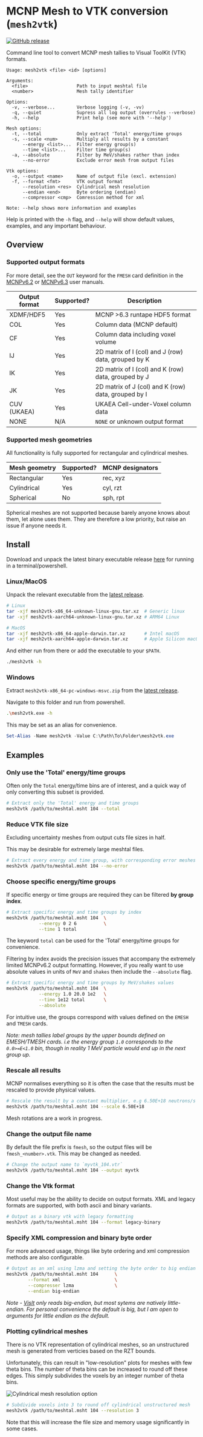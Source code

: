# MCNP Mesh to VTK conversion (`mesh2vtk`)

[![GitHub release](https://img.shields.io/github/v/release/repositony/mesh2vtk?include_prereleases)](https://github.com/repositony/mesh2vtk/releases/latest)

Command line tool to convert MCNP mesh tallies to Visual ToolKit (VTK) formats.

```text
Usage: mesh2vtk <file> <id> [options]

Arguments:
  <file>                  Path to input meshtal file
  <number>                Mesh tally identifier

Options:
  -v, --verbose...        Verbose logging (-v, -vv)
  -q, --quiet             Supress all log output (overrules --verbose)
  -h, --help              Print help (see more with '--help')

Mesh options:
  -t, --total             Only extract 'Total' energy/time groups
  -s, --scale <num>       Multiply all results by a constant
      --energy <list>...  Filter energy group(s)
      --time <list>...    Filter time group(s)
  -a, --absolute          Filter by MeV/shakes rather than index
      --no-error          Exclude error mesh from output files

Vtk options:
  -o, --output <name>     Name of output file (excl. extension)
  -f, --format <fmt>      VTK output format
      --resolution <res>  Cylindrical mesh resolution
      --endian <end>      Byte ordering (endian)
      --compressor <cmp>  Comression method for xml

Note: --help shows more information and examples
```

Help is printed with the `-h` flag, and `--help` will show default values,
examples, and any important behaviour.

## Overview

### Supported output formats

For more detail, see the `OUT` keyword for the `FMESH` card definition in
the [MCNPv6.2](https://mcnp.lanl.gov/pdf_files/TechReport_2017_LANL_LA-UR-17-29981_WernerArmstrongEtAl.pdf)
or [MCNPv6.3](https://mcnpx.lanl.gov/pdf_files/TechReport_2022_LANL_LA-UR-22-30006Rev.1_KuleszaAdamsEtAl.pdf)
user manuals.

| Output format | Supported? | Description                                         |
| ------------- | ---------- | --------------------------------------------------- |
| XDMF/HDF5     | Yes        | MCNP >6.3 runtape HDF5 format                       |
| COL           | Yes        | Column data (MCNP default)                          |
| CF            | Yes        | Column data including voxel volume                  |
| IJ            | Yes        | 2D matrix of I (col) and J (row) data, grouped by K |
| IK            | Yes        | 2D matrix of I (col) and K (row) data, grouped by J |
| JK            | Yes        | 2D matrix of J (col) and K (row) data, grouped by I |
| CUV (UKAEA)   | Yes        | UKAEA Cell-under-Voxel column data                  |
| NONE          | N/A        | `NONE` or unknown output format                     |

### Supported mesh geometries

All functionality is fully supported for rectangular and cylindrical meshes.

| Mesh geometry | Supported? | MCNP designators |
| ------------- | ---------- | ---------------- |
| Rectangular   | Yes        | rec, xyz         |
| Cylindrical   | Yes        | cyl, rzt         |
| Spherical     | No         | sph, rpt         |

Spherical meshes are not supported because barely anyone knows about them, let
alone uses them. They are therefore a low priority, but raise an issue if anyone
needs it.

## Install

Download and unpack the latest binary executable release [here](https://github.com/repositony/mesh2vtk/releases/latest) for running in a terminal/powershell.

### Linux/MacOS

Unpack the relevant executable from the [latest release](https://github.com/repositony/mesh2vtk/releases/latest).

```bash
# Linux
tar -xjf mesh2vtk-x86_64-unknown-linux-gnu.tar.xz  # Generic linux
tar -xjf mesh2vtk-aarch64-unknown-linux-gnu.tar.xz # ARM64 Linux

# MacOS
tar -xjf mesh2vtk-x86_64-apple-darwin.tar.xz       # Intel macOS
tar -xjf mesh2vtk-aarch64-apple-darwin.tar.xz      # Apple Silicon macOS
```

And either run from there or add the executable to your `$PATH`.

```bash
./mesh2vtk -h
```

### Windows

Extract `mesh2vtk-x86_64-pc-windows-msvc.zip` from the [latest release](https://github.com/repositony/mesh2vtk/releases/latest).

Navigate to this folder and run from powershell.

```bash
.\mesh2vtk.exe -h
```

This may be set as an alias for convenience.

```powershell
Set-Alias -Name mesh2vtk -Value C:\Path\To\Folder\mesh2vtk.exe
```

## Examples

### Only use the 'Total' energy/time groups

Often only the `Total` energy/time bins are of interest, and a quick way of
only converting this subset is provided.

```bash
# Extract only the 'Total' energy and time groups
mesh2vtk /path/to/meshtal.msht 104 --total
```

### Reduce VTK file size

Excluding uncertainty meshes from output cuts file sizes in half.

This may be desirable for extremely large meshtal files.

```bash
# Extract every energy and time group, with corresponding error meshes
mesh2vtk /path/to/meshtal.msht 104 --no-error
```

### Choose specific energy/time groups

If specific energy or time groups are required they can be filtered **by group
index**.

```bash
# Extract specific energy and time groups by index
mesh2vtk /path/to/meshtal.msht 104  \
            --energy 0 2 6          \
            --time 1 total
```

The keyword `total` can be used for the 'Total' energy/time groups for
convenience.

Filtering by index avoids the precision issues that accompany the extremely
limited MCNPv6.2 output formatting. However, if you really want to use absolute
values in units of `MeV` and `shakes` then include the `--absolute` flag.

```bash
# Extract specific energy and time groups by MeV/shakes values
mesh2vtk /path/to/meshtal.msht 104  \
            --energy 1.0 20.0 1e2   \
            --time 1e12 total       \
            --absolute
```

For intuitive use, the groups correspond with values defined on the `EMESH`
and `TMESH` cards.

*Note: mesh tallies label groups by the upper bounds defined on EMESH/TMESH
cards. i.e the energy group `1.0` corresponds to the `0.0>=E<1.0` bin,
though in reality 1 MeV particle would end up in the next group up.*

### Rescale all results

MCNP normalises everything so it is often the case that the results must be
rescaled to provide physical values.

```bash
# Rescale the result by a constant multiplier, e.g 6.50E+18 neutrons/s
mesh2vtk /path/to/meshtal.msht 104 --scale 6.50E+18
```

Mesh rotations are a work in progress.

### Change the output file name

By default the file prefix is `fmesh`, so the output files will be
`fmesh_<number>.vtk`. This may be changed as needed.

```bash
# Change the output name to `myvtk_104.vtr`
mesh2vtk /path/to/meshtal.msht 104 --output myvtk
```

### Change the Vtk format

Most useful may be the ability to decide on output formats. XML and legacy
formats are supported, with both ascii and binary variants.

```bash
# Output as a binary vtk with legacy formatting
mesh2vtk /path/to/meshtal.msht 104 --format legacy-binary
```

### Specify XML compression and binary byte order

For more advanced usage, things like byte ordering and xml compression
methods are also configurable.

```bash
# Output as an xml using lzma and setting the byte order to big endian
mesh2vtk /path/to/meshtal.msht 104      \
        --format xml                    \
        --compresser lzma               \
        --endian big-endian
```

*Note - [VisIt](https://visit-dav.github.io/visit-website/index.html) only
reads big-endian, but most sytems are natively little-endian. For personal
convenience the default is big, but I am open to arguments for little endian
as the default.*

### Plotting cylindrical meshes

There is no VTK representation of cylindrical meshes, so an unstructured
mesh is generated from verticies based on the RZT bounds.

Unfortunately, this can result in "low-resolution" plots for meshes with
few theta bins. The number of theta bins can be increased to round off these
edges. This simply subdivides the voxels by an integer number of theta bins.

![Cylindrical mesh resolution option](https://github.com/repositony/meshtal/blob/main/data/assets/cylindrical_mesh_resolution.png)

```bash
# Subdivide voxels into 3 to round off cylindrical unstructured mesh
mesh2vtk /path/to/meshtal.msht 104 --resolution 3
```

Note that this will increase the file size and memory usage significantly
in some cases.
